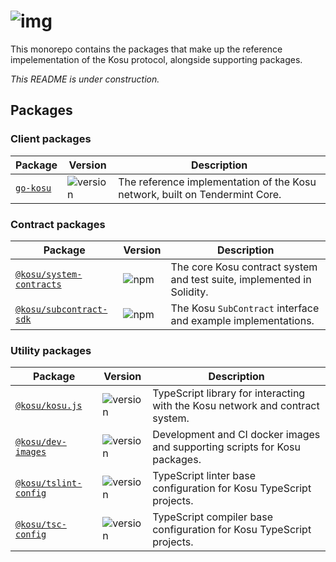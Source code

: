 # ![img](https://storage.googleapis.com/kosu-system-contracts-ganache-db/kosu-logo.png)

This monorepo contains the packages that make up the reference impelementation of the Kosu protocol, alongside supporting packages.

_This README is under construction._

## Packages

### Client packages

| Package |Version|Description |
|-|-|-|
|[`go-kosu`](./packages/go-kosu)|![version](https://img.shields.io/badge/version-0.0.0-green.svg)|The reference implementation of the Kosu network, built on Tendermint Core. |


### Contract packages

| Package |Version| Description |
|-|-|-|
|[`@kosu/system-contracts`](./packages/kosu-system-contracts)|![npm](https://img.shields.io/npm/v/@kosu/subcontract-sdk.svg)|The core Kosu contract system and test suite, implemented in Solidity.|
|[`@kosu/subcontract-sdk`](./packages/kosu-sdk-contracts)|![npm](https://img.shields.io/npm/v/@kosu/subcontract-sdk.svg)|The Kosu `SubContract` interface and example implementations.|

### Utility packages

| Package |Version|Description |
|-|-|-|
|[`@kosu/kosu.js`](./packages/kosu.js)|![version](https://img.shields.io/badge/npm-v0.1.0-green.svg)|TypeScript library for interacting with the Kosu network and contract system.|
|[`@kosu/dev-images`](./packages/dev-images)|![version](https://img.shields.io/badge/npm-v0.0.1-green.svg)|Development and CI docker images and supporting scripts for Kosu packages. |
|[`@kosu/tslint-config`](./packages/tslint-config)|![version](https://img.shields.io/badge/npm-v0.0.2-green.svg)|TypeScript linter base configuration for Kosu TypeScript projects. |
|[`@kosu/tsc-config`](./packages/tsc-config)|![version](https://img.shields.io/badge/npm-v0.0.1-green.svg)|TypeScript compiler base configuration for Kosu TypeScript projects. |
